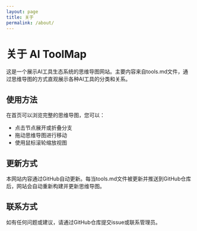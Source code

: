 ```yaml
---
layout: page
title: 关于
permalink: /about/
---
```


# 关于 AI ToolMap

这是一个展示AI工具生态系统的思维导图网站。主要内容来自tools.md文件，通过思维导图的方式直观展示各种AI工具的分类和关系。

## 使用方法

在首页可以浏览完整的思维导图，您可以：

- 点击节点展开或折叠分支
- 拖动思维导图进行移动
- 使用鼠标滚轮缩放视图

## 更新方式

本网站内容通过GitHub自动更新。每当tools.md文件被更新并推送到GitHub仓库后，网站会自动重新构建并更新思维导图。

## 联系方式

如有任何问题或建议，请通过GitHub仓库提交issue或联系管理员。